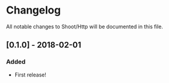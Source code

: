 # Changelog
All notable changes to Shoot/Http will be documented in this file.

## [0.1.0] - 2018-02-01
### Added
- First release!
